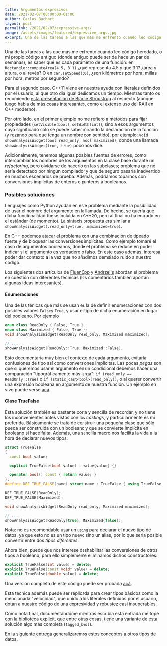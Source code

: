 ```yaml
---
title: Argumentos expresivos
date: 2021-02-07T00:00:00+01:00
author: Carlos Buchart
layout: post
permalink: /2021/02/07/expressive-args/
image: /assets/images/featured/expressive_args.jpg
excerpt: Una de las tareas a las que más me enfrento cuando leo código heredado, o mi propio código antiguo, es saber qué es cada parámetro de una función. En esta entrada estudiaremos dos técnicas que nos ayudarán a tener un código expresivo.
---
```

Una de las tareas a las que más me enfrento cuando leo código heredado, o mi propio código antiguo (donde antiguo puede ser de hace un par de semanas), es saber qué es cada parámetro de una función: en `Rectangle::computeArea(4.5, 3.1)` ¿qué representa 4.5 y qué 3.1? ¿área y altura, o al revés? O en `car.setSpeed(50)`, ¿son kilómetros por hora, millas por hora, metros por segundo?

Para el segundo caso, C++11 viene en nuestra ayuda con literales definidos por el usuario, al que otro día igual dedicamos un tiempo. Mientras tanto os recomiendo [esta presentación de Bjarne Stroustrup](https://youtu.be/0iWb_qi2-uI?t=1130) al respecto (aunque luego habla de más cosas interesantes, como el extenso uso del RAII en C++ moderno).

Por otro lado, en el primer ejemplo no me refiero a métodos para fijar propiedades (`setVisible(bool)`, `setWidth(int)`), sino a esos argumentos cuyo significado sólo se puede saber mirando la declaración de la función (y rezando para que tenga un nombre con sentido), por ejemplo: `void showAnalysisWidget(bool read_only, bool maximized)`, donde una llamada `showAnalysisWidget(true, true)` poco nos dice.

Adicionalmente, tenemos algunas posibles fuentes de errores, como intercambiar los nombres de los argumentos en la clase base durante un _refactoring_, pero olvidarse de hacerlo en las subclases; problema que no sería detectado por ningún compilador y que de seguro pasaría inadvertido en muchos escenarios de prueba. Además, podríamos toparnos con conversiones implícitas de enteros o punteros a booleanos.

### Posibles soluciones
Lenguajes como Python ayudan en este problema mediante la posibilidad de usar el nombre del argumento en la llamada. De hecho, se quería que dicha funcionalidad fuese incluida en C++20, pero al final no ha entrado en el estándar (de momento). La sintaxis propuesta era similar a `showAnalysisWidget(.read_only=true, .maximized=true)`.

En C++ podemos atacar el problema con una combinación de tipeado fuerte y de bloquear las conversiones implícitas. Como ejemplo tomaré el caso de argumentos booleanos, donde el problema se reduce en poder indicar si el argumento es verdadero o falso. En este caso además, interesa poder dar contexto a la vez que no añadimos demsiado ruido a nuestro código.

Los siguientes dos artículos de [FluenCpp](https://www.fluentcpp.com/2018/05/04/passing-booleans-to-an-interface-in-an-expressive-way/) y [Andrzej's](https://akrzemi1.wordpress.com/2017/02/16/toggles-in-functions/) abordan el problema en cuestión con diferentes técnicas (los comentarios también aportan algunas ideas interesantes).

#### Enumeraciones
Una de las ténicas que más se usan es la de definir enumeraciones con dos posibles valores `False`y `True`, y usar el tipo de dicha enumeración en lugar del booleano. Por ejemplo

```cpp
enum class ReadOnly { False, True };
enum class Maximized { False, True };
void showAnalysisWidget(ReadOnly read_only, Maximized maximized);

// ...
showAnalysisWidget(ReadOnly::True, Maximized::False);
```

Esto documentaría muy bien el contexto de cada argumento, evitaría confusiones de tipo así como conversiones implícitas. Las pocas _pegas_ son que si queremos usar el argumento en un condicional debemos hacer una comparación "tipográficamente más larga": `if (read_only == ReadOnly::True)` o `if (static_cast<bool>(read_only))`, o al querer convertir una expresión booleana en argumento de nuestra función. Un ejemplo en vivo puede verse [acá](https://wandbox.org/permlink/cTOU2txr974xyW7D).

#### Clase TrueFalse
Esta solución también es bastante corta y sencilla de recordar, y no tiene los inconvenientes antes vistos con los _castings_, y particularmente es mi preferida. Básicamente se trata de construir una pequeña clase que sólo pueda ser construida con un booleano y que se convierte implícita en booleano si hace falta. Además, una sencilla macro nos facilita la vida a la hora de declarar nuevos tipos.


```cpp
struct TrueFalse
{
  const bool value;

  explicit TrueFalse(bool value) : value{value} {}

  operator bool() const { return value; }
};
#define DEF_TRUE_FALSE(name) struct name : TrueFalse { using TrueFalse::TrueFalse; }

DEF_TRUE_FALSE(ReadOnly);
DEF_TRUE_FALSE(Maximized);

void showAnalysisWidget(ReadOnly read_only, Maximized maximized);

// ...
showAnalysisWidget(ReadOnly{true}, Maximized{false});
```

Nota: no es recomendable usar un `using` para declarar el nuevo tipo de datos, ya que esto no es un tipo nuevo sino un alias, por lo que sería posible convertir entre dos _tipos diferentes_.

Ahora bien, puede que nos interese deshabilitar las conversiones de otros tipos a booleano, para ello simplemente eliminamos dichos constructores:

```cpp
explicit TrueFalse(int value) = delete;
explicit TrueFalse(const void* value) = delete;
explicit TrueFalse(double value) = delete;
```

Una versión completa de este código puede ser probada [acá](https://wandbox.org/permlink/hwRgYk9oxKdIKVpL).

Esta técnica además puede ser replicada para crear tipos básicos como la mencionada "velocidad", que unido a los literales definidos por el usuario, dotan a nuestro código de una expresividad y robustez casi insuperables.

Como nota final, documentándome mientras escribía esta entrada me topé con la biblioteca [explicit](https://github.com/akrzemi1/explicit), que entre otras cosas, tiene una variante de esta solución algo más completa (`tagged_bool`).

En la [siguiente entrega](https://headerfiles.com/2021/07/06/expressive-args-2/) generalizaremos estos conceptos a otros tipos de datos.
